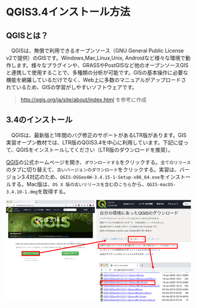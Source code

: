 # QGIS3.4インストール方法

## QGISとは？
　QGISは、無償で利用できるオープンソース（GNU General Public License v2で提供）のGISです。Windows,Mac,Linux,Unix, Androidなど様々な環境で動作します。様々なプラグインや、GRASSやPostGISなど他のオープンソースGISと連携して使用することで、多種類の分析が可能です。GISの基本操作に必要な機能を網羅しているだけでなく、Web上に多数のマニュアルがアップロードされているため、GISの学習がしやすいソフトウェアです。  

> http://qgis.org/ja/site/about/index.html を参考に作成

## 3.4のインストール
　QGISは、最新版と1年間のバグ修正のサポートがあるLTR版があります。GIS実習オープン教材では、LTR版のQGIS3.4を中心に利用しています。下記に従って、QGISをインストールしてください（LTR版のダウンロードを推奨）。

[QGIS](https://qgis.org/ja/site/index.html)の公式ホームページを開き、`ダウンロードする`をクリックする。`全てのリリース`のタブに切り替えて、`古いバージョンのダウンロード`をクリックする。実習は、バージョン3.4対応のため、`QGIS-OSGeo4W-3.4.15-1-Setup-x86_64.exe`をインストールする。Mac版は、`OS X 版の古いリリースを含む`の`こちら`から、`QGIS-macOS-3.4.10-1.dmg`を取得する。

![インストール](install.png)
